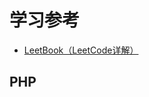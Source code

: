 # 学习参考

* [LeetBook（LeetCode详解）][leetbook]

## PHP





[leetbook]:(https://www.gitbook.com/book/hk029/leetbook/details)